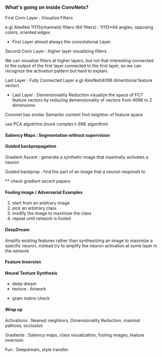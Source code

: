 ### What's going on inside ConvNets?

First Conv Layer : Visualize Filters

e.g) AlexNet 11*11*3(channels) filters (64 filters) : 11*11*3*64
angles, opposing colors, oriented edges
* First Layer almost always the convolutional Layer.

Second Conv Layer : higher layer visualizing filters

We can visualize filters at higher layers, but not that interesting
connected to the output of the first layer
connected to the first layer, so we can recognize the activation pattern
but hard to explain.

Last Layer : Fully Connected Layer
e.g) AlexNet(4096 dimentional feature vector)

* Last Layer : Demensionality Reduction
visualize the space of FC7 feature vectors by reducing demensionality of vectors
from 4096 to 2 dimensions

Convnet has similar Semantic content 
find neighbor of feature space

use PCA algotirhm.(more complex t-SNE algorithm)


#### Saliency Maps : Segmentation without supervision

#### Guided backpropagation

Gradient Ascent : generate a synthetic image that maximally activates a neuron

Guided backprop : find the part of an image that a neuron responds to

** check gradient ascent papers

#### Fooling image / Adversarial Examples

1. start from an arbitrary image
2. pick an arbitrary class
3. modify the image to maximize the class
4. repeat until network is fooled


#### DeepDream

Amplify existing features
rather than synthesizing an image to maximize a specific neuron, 
instead try to amplify the neuron activation at some layer in the network

#### Feature Inversion

#### Neural Texture Synthesis

- deep dream
- texture : Artwork

* gram matrix check

#### Wrap up

Activations : Nearest neighbors, Dimensionality Reduction, maximal pathces, occlusion

Gradients : Saliency maps, class visualization, fooling images, feature inversion

Fun : Deepdream, style transfer


